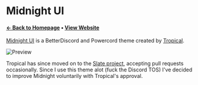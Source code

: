 # Midnight UI
#### [← Back to Homepage](https://fluffapparition.github.io/) • [View Website](https://tropix126.github.io/BetterDiscordStuff/midnight/)

[Midnight UI](https://github.com/Tropix126/BetterDiscordStuff/tree/fa5eece504a7f0aa92f5ec97fd9644893773355e/midnight) is a BetterDiscord and Powercord theme created by [Tropical](https://github.com/Tropix126).

![Preview](https://files.gamebanana.com/bitpit/screenshot_20201028_140600.png)

Tropical has since moved on to the [Slate project](https://github.com/Tropix126/BetterDiscordStuff/tree/fa5eece504a7f0aa92f5ec97fd9644893773355e/slate), accepting pull requests occasionally. Since I use this theme alot (fuck the Discord TOS) I've decided to improve Midnight voluntarily with Tropical's approval.
